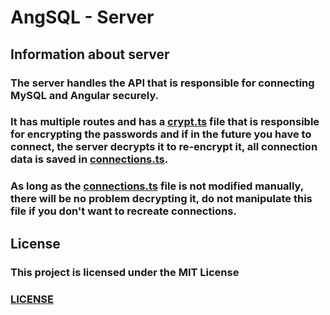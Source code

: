 # AngSQL - Server

## Information about server
###  The server handles the API that is responsible for connecting MySQL and Angular securely.

### It has multiple routes and has a [crypt.ts](./src/lib/crypt.ts) file that is responsible for encrypting the passwords and if in the future you have to connect, the server decrypts it to re-encrypt it, all connection data is saved in [connections.ts](./src/config/connections.ts).

### As long as the [connections.ts](./src/config/connections.ts) file is not modified manually, there will be no problem decrypting it, do not manipulate this file if you don't want to recreate connections.

## License
### This project is licensed under the MIT License
### [LICENSE](../LICENSE)